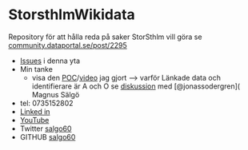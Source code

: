 # StorsthlmWikidata
Repository för att hålla reda på saker StorSthlm vill göra se [community.dataportal.se/post/2295](https://community.dataportal.se/post/2295)

* [Issues](https://github.com/salgo60/StorsthlmWIkidata/issues?q=is%3Aissue+) i denna yta
* Min tanke
   * visa den [POC](https://community.dataportal.se/post/2251)/[video]() jag gjort --> varför Länkade data och identifierare är A och O se [diskussion](https://github.com/salgo60/ProjectOutdoorGyms/issues/120#issuecomment-1244178760) med [@jonassodergren]([
](https://github.com/jonassodergren)Magnus Sälgö
* tel: 0735152802
* [Linked in](https://www.linkedin.com/in/magnus-s%C3%A4lg%C3%B6-148890)
* [YouTube](https://www.youtube.com/c/MagnusS%C3%A4lg%C3%B6/videos)
* Twitter [salgo60](https://twitter.com/salgo60)
* GITHUB [salgo60](https://github.com/salgo60)
